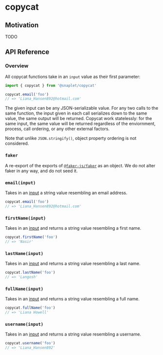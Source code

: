 # copycat

## Motivation

TODO

## API Reference
### Overview

<a name="input"></a>All copycat functions take in an `input` value as their first parameter:

```js
import { copycat } from '@snaplet/copycat'

copycat.email('foo')
// => 'Liana_Hansen892@hotmail.com'
```

The given input can be any JSON-serializable value. For any two calls to the same function, the input given in each call serializes down to the same value, the same output will be returned. Copycat work statelessly: for the same input, the same value will be returned regardless of the enviornment, process, call ordering, or any other external factors.

Note that unlike `JSON.stringify()`, object property ordering is not considered.


### `faker`

A re-export of the exports of [`@faker-js/faker`](https://github.com/faker-js/faker) as an object. We do not alter faker in any way, and do not seed it.

### `email(input)`

Takes in an [input](#input) a string value resembling an email address.

```js
copycat.email('foo')
// => 'Liana_Hansen892@hotmail.com'
```

### `firstName(input)`

Takes in an [input](#input) and returns a string value resembling a first name.

```js
copycat.firstName('foo')
// => 'Nasir'
```

### `lastName(input)`

Takes in an [input](#input) and returns a string value resembling a last name.

```js
copycat.lastName('foo')
// => 'Langosh'
```

### `fullName(input)`

Takes in an [input](#input) and returns a string value resembling a full name.

```js
copycat.fullName('foo')
// => 'Liana Howell'
```

### `username(input)`

Takes in an [input](#input) and returns a string value resembling a username.

```js
copycat.username('foo')
// => 'Liana_Hansen892'
```